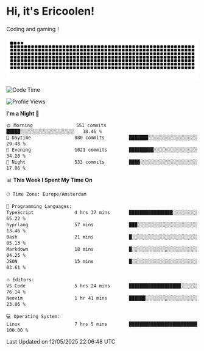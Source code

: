 # Hi, it's Ericoolen!
Coding and gaming！

<picture>
  <source media="(prefers-color-scheme: dark)" srcset="https://raw.githubusercontent.com/Eric-Song-Nop/Eric-Song-Nop/output/github-contribution-grid-snake-dark.svg">
  <source media="(prefers-color-scheme: light)" srcset="https://raw.githubusercontent.com/Eric-Song-Nop/Eric-Song-Nop/output/github-contribution-grid-snake.svg">
  <img alt="github contribution grid snake animation" src="https://raw.githubusercontent.com/Eric-Song-Nop/Eric-Song-Nop/output/github-contribution-grid-snake.svg">
</picture>

<!--START_SECTION:waka-->
![Code Time](http://img.shields.io/badge/Code%20Time-1%2C829%20hrs%2037%20mins-blue)

![Profile Views](http://img.shields.io/badge/Profile%20Views-2-blue)

**I'm a Night 🦉** 

```text
🌞 Morning                551 commits         █████░░░░░░░░░░░░░░░░░░░░   18.46 % 
🌆 Daytime                880 commits         ███████░░░░░░░░░░░░░░░░░░   29.48 % 
🌃 Evening                1021 commits        █████████░░░░░░░░░░░░░░░░   34.20 % 
🌙 Night                  533 commits         ████░░░░░░░░░░░░░░░░░░░░░   17.86 % 
```


📊 **This Week I Spent My Time On** 

```text
🕑︎ Time Zone: Europe/Amsterdam

💬 Programming Languages: 
TypeScript               4 hrs 37 mins       ████████████████░░░░░░░░░   65.22 % 
hyprlang                 57 mins             ███░░░░░░░░░░░░░░░░░░░░░░   13.46 % 
Bash                     21 mins             █░░░░░░░░░░░░░░░░░░░░░░░░   05.13 % 
Markdown                 18 mins             █░░░░░░░░░░░░░░░░░░░░░░░░   04.25 % 
JSON                     15 mins             █░░░░░░░░░░░░░░░░░░░░░░░░   03.61 % 

🔥 Editors: 
VS Code                  5 hrs 24 mins       ███████████████████░░░░░░   76.14 % 
Neovim                   1 hr 41 mins        ██████░░░░░░░░░░░░░░░░░░░   23.86 % 

💻 Operating System: 
Linux                    7 hrs 5 mins        █████████████████████████   100.00 % 
```


 Last Updated on 12/05/2025 22:06:48 UTC
<!--END_SECTION:waka-->
